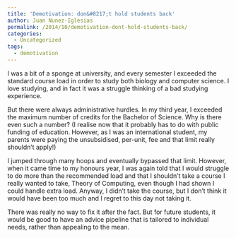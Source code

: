 ```yaml
---
title: 'Demotivation: don&#8217;t hold students back'
author: Juan Nunez-Iglesias
permalink: /2014/10/demotivation-dont-hold-students-back/
categories:
  - Uncategorized
tags:
  - demotivation
---
```

I was a bit of a sponge at university, and every semester I exceeded the standard course load in order to study both biology and computer science. I love studying, and in fact it was a struggle thinking of a bad studying experience.

But there were always administrative hurdles. In my third year, I exceeded the maximum number of credits for the Bachelor of Science. Why is there even such a number? (I realise now that it probably has to do with public funding of education. However, as I was an international student, my parents were paying the unsubsidised, per-unit, fee and that limit really shouldn&#8217;t apply!)

I jumped through many hoops and eventually bypassed that limit. However, when it came time to my honours year, I was again told that I would struggle to do more than the recommended load and that I shouldn&#8217;t take a course I really wanted to take, Theory of Computing, even though I had shown I could handle extra load. Anyway, I didn&#8217;t take the course, but I don&#8217;t think it would have been too much and I regret to this day not taking it.

There was really no way to fix it after the fact. But for future students, it would be good to have an advice pipeline that is tailored to individual needs, rather than appealing to the mean.
